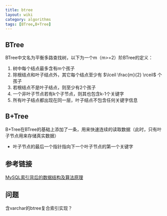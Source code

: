 ```yaml
---
title: btree
layout: wiki
category: algorithms
tags: [BTree,B+Tree]
---
```



## BTree

BTree中文名为平衡多路查找树，以下为一个m（m>=2）阶BTree的定义：

1. 树中每个结点最多含有m个孩子
2. 除根结点和叶子结点外，其它每个结点至少有 $\lceil \frac{m}{2} \rceil$ 个孩子
3. 若根结点不是叶子结点，则至少有2个孩子
4. 一个非叶子节点若有k个子节点，则其也包含k-1个关键字
5. 所有叶子结点都出现在同一层，叶子结点不包含任何关键字信息



## B+Tree

B+Tree在BTree的基础上添加了一条，用来快速连续的读取数据（此时，只有叶子节点用来存储真实数据）

* 叶子节点的最后一个指针指向下一个叶子节点的第一个关键字



## 参考链接

[MySQL索引背后的数据结构及算法原理](http://blog.jobbole.com/24006/)


## 问题

含varchar的btree复合索引实现？